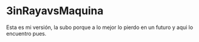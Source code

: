 # 3inRayavsMaquina
Esta es mi versión, la subo porque a lo mejor lo pierdo en un futuro y aqui lo encuentro pues.
